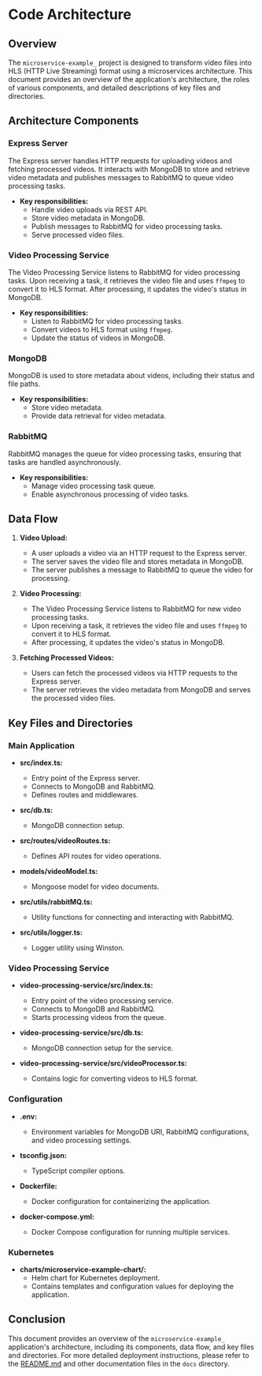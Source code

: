 # Code Architecture

## Overview

The `microservice-example_` project is designed to transform video files into HLS (HTTP Live Streaming) format using a microservices architecture. This document provides an overview of the application's architecture, the roles of various components, and detailed descriptions of key files and directories.

## Architecture Components

### Express Server

The Express server handles HTTP requests for uploading videos and fetching processed videos. It interacts with MongoDB to store and retrieve video metadata and publishes messages to RabbitMQ to queue video processing tasks.

- **Key responsibilities:**
  - Handle video uploads via REST API.
  - Store video metadata in MongoDB.
  - Publish messages to RabbitMQ for video processing tasks.
  - Serve processed video files.

### Video Processing Service

The Video Processing Service listens to RabbitMQ for video processing tasks. Upon receiving a task, it retrieves the video file and uses `ffmpeg` to convert it to HLS format. After processing, it updates the video's status in MongoDB.

- **Key responsibilities:**
  - Listen to RabbitMQ for video processing tasks.
  - Convert videos to HLS format using `ffmpeg`.
  - Update the status of videos in MongoDB.

### MongoDB

MongoDB is used to store metadata about videos, including their status and file paths.

- **Key responsibilities:**
  - Store video metadata.
  - Provide data retrieval for video metadata.

### RabbitMQ

RabbitMQ manages the queue for video processing tasks, ensuring that tasks are handled asynchronously.

- **Key responsibilities:**
  - Manage video processing task queue.
  - Enable asynchronous processing of video tasks.

## Data Flow

1. **Video Upload:**
   - A user uploads a video via an HTTP request to the Express server.
   - The server saves the video file and stores metadata in MongoDB.
   - The server publishes a message to RabbitMQ to queue the video for processing.

2. **Video Processing:**
   - The Video Processing Service listens to RabbitMQ for new video processing tasks.
   - Upon receiving a task, it retrieves the video file and uses `ffmpeg` to convert it to HLS format.
   - After processing, it updates the video's status in MongoDB.

3. **Fetching Processed Videos:**
   - Users can fetch the processed videos via HTTP requests to the Express server.
   - The server retrieves the video metadata from MongoDB and serves the processed video files.

## Key Files and Directories

### Main Application

- **src/index.ts:**
  - Entry point of the Express server.
  - Connects to MongoDB and RabbitMQ.
  - Defines routes and middlewares.

- **src/db.ts:**
  - MongoDB connection setup.

- **src/routes/videoRoutes.ts:**
  - Defines API routes for video operations.

- **models/videoModel.ts:**
  - Mongoose model for video documents.

- **src/utils/rabbitMQ.ts:**
  - Utility functions for connecting and interacting with RabbitMQ.

- **src/utils/logger.ts:**
  - Logger utility using Winston.

### Video Processing Service

- **video-processing-service/src/index.ts:**
  - Entry point of the video processing service.
  - Connects to MongoDB and RabbitMQ.
  - Starts processing videos from the queue.

- **video-processing-service/src/db.ts:**
  - MongoDB connection setup for the service.

- **video-processing-service/src/videoProcessor.ts:**
  - Contains logic for converting videos to HLS format.

### Configuration

- **.env:**
  - Environment variables for MongoDB URI, RabbitMQ configurations, and video processing settings.

- **tsconfig.json:**
  - TypeScript compiler options.

- **Dockerfile:**
  - Docker configuration for containerizing the application.

- **docker-compose.yml:**
  - Docker Compose configuration for running multiple services.

### Kubernetes

- **charts/microservice-example-chart/:**
  - Helm chart for Kubernetes deployment.
  - Contains templates and configuration values for deploying the application.

## Conclusion

This document provides an overview of the `microservice-example_` application's architecture, including its components, data flow, and key files and directories. For more detailed deployment instructions, please refer to the [README.md](../README.md) and other documentation files in the `docs` directory.